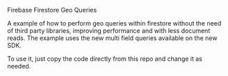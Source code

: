 Firebase Firestore Geo Queries

A example of how to perform geo queries within firestore without the need of third party libraries, improving performance and with less document reads. The example uses the new multi
field queries available on the new SDK.

To use it, just copy the code directly from this repo and change it as needed.
